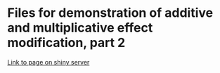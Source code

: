 # Files for demonstration of additive and multiplicative effect modification, part 2

[Link to page on shiny server](https://vonholleunc.shinyapps.io/add-mult-int-3/)
